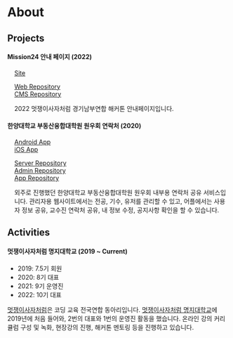 # About

## Projects

#### Mission24 안내 페이지 (2022)

<div style="margin-left: 1rem">

[Site](https://mission24.link)

[Web Repository](https://github.com/ndaemy/mission24-pr-page)  
[CMS Repository](https://github.com/ndaemy/mission24-pr-page-cms)

2022 멋쟁이사자처럼 경기남부연합 해커톤 안내페이지입니다.

<TechStacks
  :list="['TypeScript', 'React', 'Next.js', 'Strapi', 'Vercel', 'Amazon Lightsail']" />

</div>

#### 한양대학교 부동산융합대학원 원우회 연락처 (2020)

<div style="margin-left: 1rem">

[Android App](https://play.google.com/store/apps/details?id=com.MJU.HURE_APP)  
[iOS App](https://apps.apple.com/kr/app/id1502471688)

[Server Repository](https://github.com/ndaemy/hure_backend)  
[Admin Repository](https://github.com/ndaemy/hure_admin_frontend)  
[App Repository](https://github.com/InSooBae/HYRE-App)

외주로 진행했던 한양대학교 부동산융합대학원 원우회 내부용 연락처 공유 서비스입니다.
관리자용 웹사이트에서는 전공, 기수, 유저를 관리할 수 있고, 어플에서는 사용자 정보 공유, 교수진 연락처 공유, 내 정보 수정, 공지사항 확인을 할 수 있습니다.

<TechStacks
  :list="['JavaScript', 'React', 'React Native', 'GraphQL', 'Apollo', 'GraphQL Yoga', 'Prisma v1', 'PostgreSQL', 'Netlify', 'Heroku']"
/>

</div>

## Activities

#### 멋쟁이사자처럼 명지대학교 (2019 ~ Current)

- 2019: 7.5기 회원
- 2020: 8기 대표
- 2021: 9기 운영진
- 2022: 10기 대표

[멋쟁이사자처럼](https://www.instagram.com/likelion.univ/)은 코딩 교육 전국연합 동아리입니다.
[멋쟁이사자처럼 명지대학교](https://www.instagram.com/mju_likelion/)에 2019년에 처음 들어와, 2번의 대표와 1번의 운영진 활동을 했습니다.
온라인 강의 커리큘럼 구성 및 녹화, 현장강의 진행, 해커톤 멘토링 등을 진행하고 있습니다.
